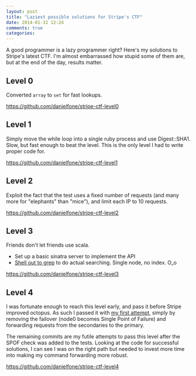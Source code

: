 ```yaml
---
layout: post
title: "Laziest possible solutions for Stripe's CTF"
date: 2014-01-31 12:24
comments: true
categories: 
---
```


A good programmer is a lazy programmer right? Here's my solutions to Stripe's latest CTF.
I'm almost embarrassed how stupid some of them are, but at the end of the day, results matter.

## Level 0

Converted `array` to `set` for fast lookups.

https://github.com/danielfone/stripe-ctf-level0

## Level 1

Simply move the while loop into a single ruby process and use Digest::SHA1. Slow, but fast enough to beat the level.
This is the only level I had to write proper code for.

https://github.com/danielfone/stripe-ctf-level1

## Level 2

Exploit the fact that the test uses a fixed number of requests (and many more for "elephants" than "mice"), and limit each IP to 10 requests.

https://github.com/danielfone/stripe-ctf-level2

## Level 3

Friends don't let friends use scala.

* Set up a basic sinatra server to implement the API
* [Shell out to grep](https://github.com/danielfone/stripe-ctf-level3/blob/master/search.rb#L24) to do actual searching. Single node, no index. O_o

https://github.com/danielfone/stripe-ctf-level3

## Level 4

I was fortunate enough to reach this level early, and pass it before Stripe improved octopus. As such I passed it with [my first attempt](https://github.com/danielfone/stripe-ctf-level4/commit/10be54c6915d1492791bb147a0c9daeb3c27003d), simply by removing the failover (node0 becomes Single Point of Failure) and forwarding requests from the secondaries to the primary.

The remaining commits are my futile attempts to pass this level after the SPOF check was added to the tests. Looking at the code for successful solutions, I can see I was on the right path but needed to invest more time into making my command forwarding more robust.

https://github.com/danielfone/stripe-ctf-level4
